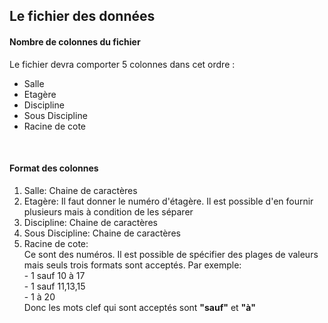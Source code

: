 <h2>Le fichier des données</h2>

<h4>Nombre de colonnes du fichier</h4>
Le fichier devra comporter 5 colonnes dans cet ordre : 
    <ul>
      <li> Salle </li>
      <li> Etagère </li>
      <li> Discipline </li>
      <li> Sous Discipline </li>
      <li> Racine de cote </li>
    </ul>
    </br>
<h4>Format des colonnes</h4>
<p>
<ol>
    <li>  Salle: Chaine de caractères </li>
    <li>   Etagère: Il faut donner le numéro d'étagère. Il est possible  d'en fournir plusieurs mais à condition de les séparer</li>
    <li>   Discipline: Chaine de caractères</li>
    <li>   Sous Discipline: Chaine de caractères </li>
    <li>   Racine de cote:</li> Ce sont des numéros. Il est possible de spécifier des plages de valeurs mais seuls trois formats sont
    acceptés. Par exemple: <br/>
            - 1 sauf 10 à 17 <br/>
            - 1 sauf 11,13,15 <br/>
            - 1 à 20 <br/> Donc les mots clef qui sont acceptés sont <b>"sauf"</b> et <b>"à"</b>
 </ol>  
</p>
